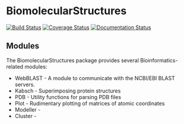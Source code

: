 # BiomolecularStructures

[![Build Status](https://travis-ci.org/hng/BiomolecularStructures.svg?branch=master)](https://travis-ci.org/hng/BiomolecularStructures) [![Coverage Status](https://coveralls.io/repos/hng/BiomolecularStructures/badge.png)](https://coveralls.io/r/hng/BiomolecularStructures) [![Documentation Status](https://readthedocs.org/projects/biomolecularstructures/badge/?version=latest)](https://readthedocs.org/projects/biomolecularstructures/?badge=latest)

## Modules

The BiomolecularStructures package provides several Bioinformatics-related modules:

* WebBLAST - A module to communicate with the NCBI/EBI BLAST servers.
* Kabsch - Superimposing protein structures
* PDB - Utility functions for parsing PDB files
* Plot - Rudimentary plotting of matrices of atomic coordinates
* Modeller - 
* Cluster -